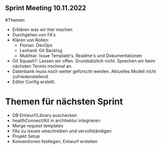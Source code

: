 ## Sprint Meeting 10.11.2022

#Themen
- Erklären was wir hier machen
- Durchgehen von FA's
- Klären von Rollen:
	- Florian: DevOps
	- Leohard: Git Backlog
	- Mukhtar: Issue Template's, Readme's und Dokumentationen
- Git Squash?: Lassen wir offen. Grundsätzlich nicht. Sprechen wir beim nächsten Termin nochmal an.
- Datenbank muss noch weiter geforscht werden. Aktuelles Modell nicht zufriedenstellend.
- Editor Config erstellt.
# Themen für nächsten Sprint
- DB Entwurf/Library auschecken
- healthConnect/Kit in architektur integrieren
- Merge request templates
- FAs zu issues umschreiben und vervollständigen
- Projekt Setup
- Konventionen festlegen, Entwurf erstellen